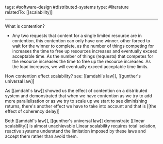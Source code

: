 tags: #software-design #distributed-systems 
type: #literature  
relatedTo: [[scalability]]

--- 

What is contention?
- Any two requests that content for a single limited resource are in contention, this contention can only have one winner. other forced to wait for the winner to complete, as the number of things competing for increases the time to free up resources increases and eventually exceed acceptable time. As the number of things (requests) that competes for the resource increases the time to free up the resource increases. As the load increases, we will eventually exceed acceptable time limits.

How contention effect scalability?
see: [[amdahl's law]], [[gunther's universal law]]

As [[amdahl's law]] showed us the effect of contention on a distributed system and demonstrated that when we have contention as we try to add more parallelisation or as we try to scale up we start to see diminishing returns, there's another effect we have to take into account and that is [[the effect of coherency delay]]

Both [[amdahl's law]], [[gunther's universal law]] demonstrate [[linear scalability]] is almost unachievable Linear scalability requires total isolation, reactive systems understand the limitation imposed by these laws and accept them rather than avoid them.
